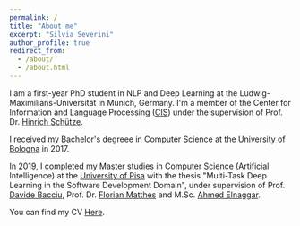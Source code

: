 ```yaml
---
permalink: /
title: "About me"
excerpt: "Silvia Severini"
author_profile: true
redirect_from:
  - /about/
  - /about.html
---
```


I am a first-year PhD student in NLP and Deep Learning at the Ludwig-Maximilians-Universität in Munich, Germany.
I'm a member of the Center for Information and Language Processing ([CIS](https://www.cis.uni-muenchen.de/)) under the supervision of Prof. Dr. [Hinrich Schütze](https://www.cis.uni-muenchen.de/schuetze/).

I received my Bachelor's degreee in Computer Science at the [University of Bologna](https://corsi.unibo.it/laurea/informatica) in 2017.

In 2019, I completed my Master studies in Computer Science (Artificial Intelligence) at the [University of Pisa](https://didattica.di.unipi.it/laurea-magistrale-in-informatica/curricula/curriculum-artificial-intelligence/) with the thesis "Multi-Task Deep Learning in the Software Development Domain", under supervision of Prof. [Davide Bacciu](http://pages.di.unipi.it/bacciu/), Prof. Dr. [Florian Matthes](https://wwwmatthes.in.tum.de/pages/88bkmvw6y7gx/sebis%20Public%20Website/Team/Prof.%20Dr.%20Florian%20Matthes) and M.Sc. [Ahmed Elnaggar](https://wwwmatthes.in.tum.de/pages/etcg7ctr5mnl/Ahmed-Elnaggar).


You can find my CV [Here](/files/cv_SilviaSeverini.pdf).
